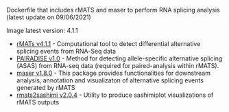 Dockerfile that includes rMATS and maser to perform RNA splicing analysis (latest update on 09/06/2021)

Image latest version: 4.1.1

- [rMATs v4.1.1](https://github.com/Xinglab/rmats-turbo) - Computational tool to detect differential alternative splicing events from RNA-Seq data
- [PAIRADISE v1.0](https://github.com/Xinglab/PAIRADISE) - Method for detecting allele-specific alternative splicing (ASAS) from RNA-seq data (required for paired-analysis within rMATS). 
- [maser v1.8.0](https://www.bioconductor.org/packages/release/bioc/html/maser.html) - This package provides functionalities for downstream analysis, annotation and visualizaton of alternative splicing events generated by rMATS
- [rmats2sashimi v2.0.4](https://github.com/Xinglab/rmats2sashimiplot) - Utility to produce sashimiplot visualizations of rMATS outputs
